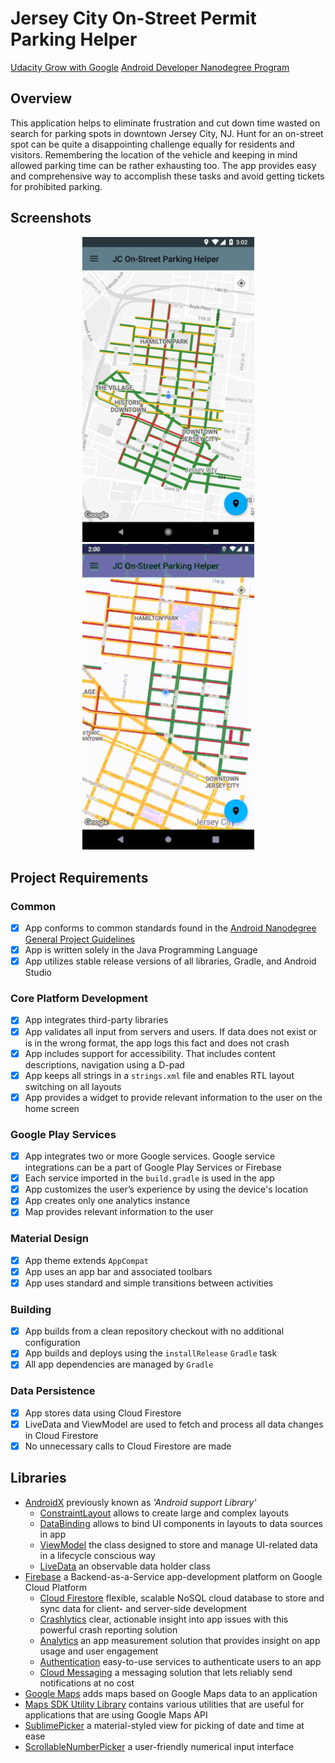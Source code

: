 # Jersey City On-Street Permit Parking Helper
[Udacity Grow with Google](https://www.udacity.com/grow-with-google) [Android Developer Nanodegree Program](https://www.udacity.com/course/android-developer-nanodegree-by-google--nd801)

## Overview
This application helps to eliminate frustration and cut down time wasted on search for parking spots in downtown Jersey City, NJ. Hunt for an on-street spot can be quite a disappointing challenge equally for residents and visitors. Remembering the location of the vehicle and keeping in mind allowed parking time can be rather exhausting too. The app provides easy and comprehensive way to accomplish these tasks and avoid getting tickets for prohibited parking.

## Screenshots
<p align="center">
    <img src="screenshots/Screenshot_1.png?raw=true" width=275 />
    <img src="screenshots/Demo.gif?raw=true" width=275 />
</p>

## Project Requirements

### Common
- [x] App conforms to common standards found in the [Android Nanodegree General Project Guidelines](http://udacity.github.io/android-nanodegree-guidelines/core.html)
- [x] App is written solely in the Java Programming Language
- [x] App utilizes stable release versions of all libraries, Gradle, and Android Studio

### Core Platform Development
- [x] App integrates third-party libraries
- [x] App validates all input from servers and users. If data does not exist or is in the wrong format, the app logs this fact and does not crash
- [x] App includes support for accessibility. That includes content descriptions, navigation using a D-pad
- [x] App keeps all strings in a `strings.xml` file and enables RTL layout switching on all layouts
- [x] App provides a widget to provide relevant information to the user on the home screen

### Google Play Services
- [x] App integrates two or more Google services. Google service integrations can be a part of Google Play Services or Firebase
- [x] Each service imported in the `build.gradle` is used in the app
- [x] App customizes the user’s experience by using the device's location
- [x] App creates only one analytics instance
- [x] Map provides relevant information to the user

### Material Design
- [x] App theme extends `AppCompat`
- [x] App uses an app bar and associated toolbars
- [x] App uses standard and simple transitions between activities

### Building
- [x] App builds from a clean repository checkout with no additional configuration
- [x] App builds and deploys using the `installRelease` `Gradle` task
- [x] All app dependencies are managed by `Gradle`

### Data Persistence
- [x] App stores data using Cloud Firestore
- [x] LiveData and ViewModel are used to fetch and process all data changes in Cloud Firestore
- [x] No unnecessary calls to Cloud Firestore are made

## Libraries
* [AndroidX](https://developer.android.com/jetpack/androidx/) previously known as *'Android support Library'*
    * [ConstraintLayout](https://developer.android.com/training/constraint-layout) allows to create large and complex layouts
    * [DataBinding](https://developer.android.com/topic/libraries/data-binding/) allows to bind UI components in layouts to data sources in app
    * [ViewModel](https://developer.android.com/topic/libraries/architecture/viewmodel) the class designed to store and manage UI-related data in a lifecycle conscious way
    * [LiveData](https://developer.android.com/topic/libraries/architecture/livedata) an observable data holder class
* [Firebase](https://firebase.google.com/docs/android/setup) a Backend-as-a-Service app-development platform on Google Cloud Platform
    * [Cloud Firestore](https://firebase.google.com/docs/firestore) flexible, scalable NoSQL cloud database to store and sync data for client- and server-side development
    * [Crashlytics](https://firebase.google.com/docs/crashlytics) clear, actionable insight into app issues with this powerful crash reporting solution
    * [Analytics](https://firebase.google.com/docs/analytics) an app measurement solution that provides insight on app usage and user engagement
    * [Authentication](https://firebase.google.com/docs/auth) easy-to-use services to authenticate users to an app
    * [Cloud Messaging](https://firebase.google.com/docs/cloud-messaging) a messaging solution that lets reliably send notifications at no cost
* [Google Maps](https://developers.google.com/maps/documentation/android-sdk) adds maps based on Google Maps data to an application
* [Maps SDK Utility Library](https://github.com/googlemaps/android-maps-utils) contains various utilities that are useful for applications that are using Google Maps API
* [SublimePicker](https://github.com/vikramkakkar/SublimePicker) a material-styled view for picking of date and time at ease
* [ScrollableNumberPicker](https://github.com/michaelmuenzer/ScrollableNumberPicker) a user-friendly numerical input interface